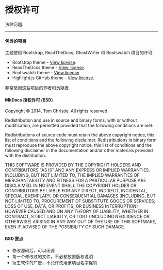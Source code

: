 # 授权许可

法律问题.

---

#### 包含的项目

主题使用 Bootstrap, ReadTheDocs, GhostWriter 和 Bootswatch 项目的许可.

* Bootstrap theme - [View license](//github.com/twbs/bootstrap/blob/master/LICENSE).
* ReadTheDocs theme - [View license](//github.com/snide/sphinx_rtd_theme/blob/master/LICENSE).
* Bootswatch theme - [View license](//github.com/thomaspark/bootswatch/blob/gh-pages/LICENSE).
* Highlight.js GitHub theme - [View license](//github.com/isagalaev/highlight.js/blob/master/LICENSE).

非常感谢这些项目的作者和贡献者.

#### MkDocs 授权许可 (BSD)

Copyright &copy; 2014, Tom Christie. All rights reserved.

Redistribution and use in source and binary forms, with or without modification, are permitted provided that the following conditions are met:

Redistributions of source code must retain the above copyright notice, this list of conditions and the following disclaimer. Redistributions in binary form must reproduce the above copyright notice, this list of conditions and the following disclaimer in the documentation and/or other materials provided with the distribution.

THIS SOFTWARE IS PROVIDED BY THE COPYRIGHT HOLDERS AND CONTRIBUTORS "AS IS" AND ANY EXPRESS OR IMPLIED WARRANTIES, INCLUDING, BUT NOT LIMITED TO, THE IMPLIED WARRANTIES OF MERCHANTABILITY AND FITNESS FOR A PARTICULAR PURPOSE ARE DISCLAIMED. IN NO EVENT SHALL THE COPYRIGHT HOLDER OR CONTRIBUTORS BE LIABLE FOR ANY DIRECT, INDIRECT, INCIDENTAL, SPECIAL, EXEMPLARY, OR CONSEQUENTIAL DAMAGES (INCLUDING, BUT NOT LIMITED TO, PROCUREMENT OF SUBSTITUTE GOODS OR SERVICES; LOSS OF USE, DATA, OR PROFITS; OR BUSINESS INTERRUPTION) HOWEVER CAUSED AND ON ANY THEORY OF LIABILITY, WHETHER IN CONTRACT, STRICT LIABILITY, OR TORT (INCLUDING NEGLIGENCE OR OTHERWISE) ARISING IN ANY WAY OUT OF THE USE OF THIS SOFTWARE, EVEN IF ADVISED OF THE POSSIBILITY OF SUCH DAMAGE.

#### BSD 要点

* 修改源码后，可以闭源
* 每一个修改过的文件，不必都放置版权说明
* 衍生软件的广告，不允许使用该项目名字促销
